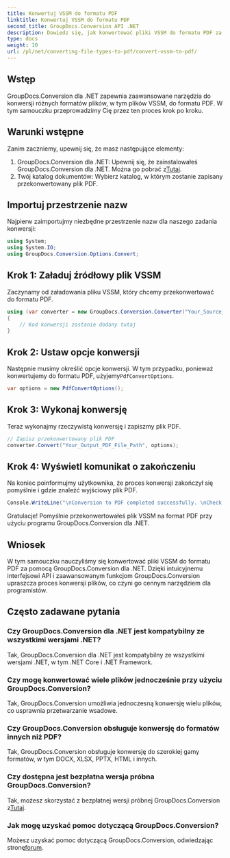 ```yaml
---
title: Konwertuj VSSM do formatu PDF
linktitle: Konwertuj VSSM do formatu PDF
second_title: GroupDocs.Conversion API .NET
description: Dowiedz się, jak konwertować pliki VSSM do formatu PDF za pomocą GroupDocs.Conversion dla .NET. Łatwy do zrozumienia samouczek z instrukcjami krok po kroku.
type: docs
weight: 10
url: /pl/net/converting-file-types-to-pdf/convert-vssm-to-pdf/
---
```

## Wstęp
GroupDocs.Conversion dla .NET zapewnia zaawansowane narzędzia do konwersji różnych formatów plików, w tym plików VSSM, do formatu PDF. W tym samouczku przeprowadzimy Cię przez ten proces krok po kroku.
## Warunki wstępne
Zanim zaczniemy, upewnij się, że masz następujące elementy:
1.  GroupDocs.Conversion dla .NET: Upewnij się, że zainstalowałeś GroupDocs.Conversion dla .NET. Można go pobrać z[Tutaj](https://releases.groupdocs.com/conversion/net/).
2. Twój katalog dokumentów: Wybierz katalog, w którym zostanie zapisany przekonwertowany plik PDF.

## Importuj przestrzenie nazw
Najpierw zaimportujmy niezbędne przestrzenie nazw dla naszego zadania konwersji:
```csharp
using System;
using System.IO;
using GroupDocs.Conversion.Options.Convert;
```
## Krok 1: Załaduj źródłowy plik VSSM
Zaczynamy od załadowania pliku VSSM, który chcemy przekonwertować do formatu PDF.
```csharp
using (var converter = new GroupDocs.Conversion.Converter("Your_Source_VSSM_File_Path"))
{
    // Kod konwersji zostanie dodany tutaj
}
```
## Krok 2: Ustaw opcje konwersji
 Następnie musimy określić opcje konwersji. W tym przypadku, ponieważ konwertujemy do formatu PDF, użyjemy`PdfConvertOptions`.
```csharp
var options = new PdfConvertOptions();
```
## Krok 3: Wykonaj konwersję
Teraz wykonajmy rzeczywistą konwersję i zapiszmy plik PDF.
```csharp
// Zapisz przekonwertowany plik PDF
converter.Convert("Your_Output_PDF_File_Path", options);
```
## Krok 4: Wyświetl komunikat o zakończeniu
Na koniec poinformujmy użytkownika, że proces konwersji zakończył się pomyślnie i gdzie znaleźć wyjściowy plik PDF.
```csharp
Console.WriteLine("\nConversion to PDF completed successfully. \nCheck output in {0}", "Your_Output_Folder_Path");
```
Gratulacje! Pomyślnie przekonwertowałeś plik VSSM na format PDF przy użyciu programu GroupDocs.Conversion dla .NET.

## Wniosek
W tym samouczku nauczyliśmy się konwertować pliki VSSM do formatu PDF za pomocą GroupDocs.Conversion dla .NET. Dzięki intuicyjnemu interfejsowi API i zaawansowanym funkcjom GroupDocs.Conversion upraszcza proces konwersji plików, co czyni go cennym narzędziem dla programistów.
## Często zadawane pytania
### Czy GroupDocs.Conversion dla .NET jest kompatybilny ze wszystkimi wersjami .NET?
Tak, GroupDocs.Conversion dla .NET jest kompatybilny ze wszystkimi wersjami .NET, w tym .NET Core i .NET Framework.
### Czy mogę konwertować wiele plików jednocześnie przy użyciu GroupDocs.Conversion?
Tak, GroupDocs.Conversion umożliwia jednoczesną konwersję wielu plików, co usprawnia przetwarzanie wsadowe.
### Czy GroupDocs.Conversion obsługuje konwersję do formatów innych niż PDF?
Tak, GroupDocs.Conversion obsługuje konwersję do szerokiej gamy formatów, w tym DOCX, XLSX, PPTX, HTML i innych.
### Czy dostępna jest bezpłatna wersja próbna GroupDocs.Conversion?
 Tak, możesz skorzystać z bezpłatnej wersji próbnej GroupDocs.Conversion z[Tutaj](https://releases.groupdocs.com/).
### Jak mogę uzyskać pomoc dotyczącą GroupDocs.Conversion?
 Możesz uzyskać pomoc dotyczącą GroupDocs.Conversion, odwiedzając stronę[forum](https://forum.groupdocs.com/c/conversion/11).